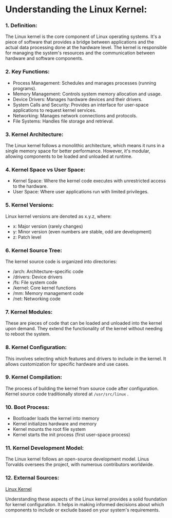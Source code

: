 # Understanding the Linux Kernel:

### 1. Definition:
The Linux kernel is the core component of Linux operating systems. It's a piece of software that provides a bridge between applications and the actual data processing done at the hardware level. The kernel is responsible for managing the system's resources and the communication between hardware and software components.

### 2. Key Functions:
- Process Management: Schedules and manages processes (running programs).
- Memory Management: Controls system memory allocation and usage.
- Device Drivers: Manages hardware devices and their drivers.
- System Calls and Security: Provides an interface for user-space applications to request kernel services.
- Networking: Manages network connections and protocols.
- File Systems: Handles file storage and retrieval.

### 3. Kernel Architecture:
The Linux kernel follows a monolithic architecture, which means it runs in a single memory space for better performance. However, it's modular, allowing components to be loaded and unloaded at runtime.

### 4. Kernel Space vs User Space:
   - Kernel Space: Where the kernel code executes with unrestricted access to the hardware.
   - User Space: Where user applications run with limited privileges.

### 5. Kernel Versions:
Linux kernel versions are denoted as x.y.z, where:
   - x: Major version (rarely changes)
   - y: Minor version (even numbers are stable, odd are development)
   - z: Patch level

### 6. Kernel Source Tree:
The kernel source code is organized into directories:
   - /arch: Architecture-specific code
   - /drivers: Device drivers
   - /fs: File system code
   - /kernel: Core kernel functions
   - /mm: Memory management code
   - /net: Networking code

### 7. Kernel Modules:
These are pieces of code that can be loaded and unloaded into the kernel upon demand. They extend the functionality of the kernel without needing to reboot the system.

### 8. Kernel Configuration:
This involves selecting which features and drivers to include in the kernel. It allows customization for specific hardware and use cases.

### 9. Kernel Compilation:
The process of building the kernel from source code after configuration. Kernel source code traditionally stored at `/usr/src/linux` .

### 10. Boot Process:
   - Bootloader loads the kernel into memory
   - Kernel initializes hardware and memory
   - Kernel mounts the root file system
   - Kernel starts the init process (first user-space process)

### 11. Kernel Development Model:
The Linux kernel follows an open-source development model. Linus Torvalds oversees the project, with numerous contributors worldwide.

### 12. External Sources:
[Linux Kernel](https://kernel.org) 

Understanding these aspects of the Linux kernel provides a solid foundation for kernel configuration. It helps in making informed decisions about which components to include or exclude based on your system's requirements.
